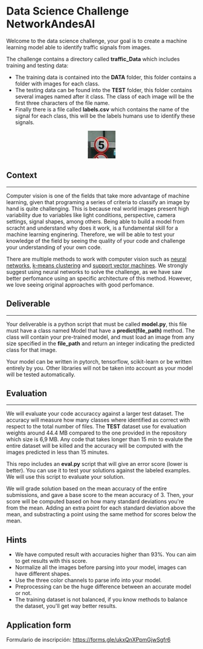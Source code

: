 # Data Science Challenge NetworkAndesAI

Welcome to the data science challenge, your goal is to create a machine learning model able to identify traffic signals from images. 

The challenge contains a directory called **traffic_Data** which includes training and testing data:
- The training data is contained into the **DATA** folder, this folder contains a folder with images for each class.
- The testing data can be found into the **TEST** folder, this folder contains several images named after it class. The class of each image will be the first three characters of the file name. 
- Finally there is a file called **labels.csv** which contains the name of the signal for each class, this will be the labels humans use to identify these signals. 

<p align="center">
  <img src="./traffic_Data/TEST/000_1_0007_1_j.png" />
</p>

## Context 
------
Computer vision is one of the fields that take more advantage of machine learning, given that programing a series of criteria to classify an image by hand is quite challenging. This is because real world images present high variability due to variables like light conditions, perspective, camera settings, signal shapes, among others. Being able to build a model from scracht and understand why does it work, is a fundamental skill for a machine learning enginering. Therefore, we will be able to test your knowledge of the field by seeing the quality of your code and challenge your understanding of your own code. 

There are multiple methods to work with computer vision such as [neural networks](https://www.investopedia.com/terms/n/neuralnetwork.asp#:~:text=A%20neural%20network%20is%20a,organic%20or%20artificial%20in%20nature), [k-means clustering](https://en.wikipedia.org/wiki/K-means_clustering) and [support vector machines](https://en.wikipedia.org/wiki/Support-vector_machine). We strongly suggest using neural networks to solve the challenge, as we have saw better perfomance using an specific architecture of this method. However, we love seeing original approaches with good perfomance. 

## Deliverable
------
Your deliverable is a python script that must be called **model.py**, this file must have a class named Model that have a **predict(file_path)** method. The class will contain your pre-trained model, and must load an image from any size specified in the **file_path** and return an integer indicating the predicted class for that image. 

Your model can be written in pytorch, tensorflow, scikit-learn or be written entirely by you. Other libraries will not be taken into account as your model will be tested automatically. 

## Evaluation
-----
We will evaluate your code accuraccy against a larger test dataset. The accuracy will measure how many classes where identified as correct with respect to the total number of files. The **TEST** dataset use for evaluation weights around 44.4 MB compared to the one provided in the repository which size is 6,9 MB. Any code that takes longer than 15 min to evalute the entire dataset will be killed and the accuracy will be computed with the images predicted in less than 15 minutes.

This repo includes an **eval.py** script that will give an error score (lower is better). You can use it to test your
solutions against the labeled examples. We will use this script to evaluate your solution. 

We will grade solution based on the mean accuracy of the entire submissions, and gave a base score to the mean accuracy of 3. Then, your score will be computed based on how many standard deviations you're from the mean. Adding an extra point for each standard deviation above the mean, and substracting a point using the same method for scores below the mean.

Hints
------
- We have computed result with accuracies higher than 93%. You can aim to get results with this score. 
- Normalize all the images before parsing into your model, images can have different shapes.
- Use the three color channels to parse info into your model.
- Preprocessing can be the huge difference between an accurate model or not. 
- The training dataset is not balanced, if you know methods to balance the dataset, you'll get way better results.

Application form 
-------
Formulario de inscripción:
https://forms.gle/ukxQnXPpmGjwSgfr6